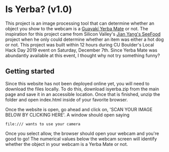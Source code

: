 # Is Yerba? (v1.0)
This project is an image processing tool that can determine whether an object you show to the webcam is a 
[Guayakí Yerba Mate](https://guayaki.com/shop/) or not. The inspiration for this project came from Silicon Valley's 
[Jian Yang's SeeFood](https://www.youtube.com/watch?v=ACmydtFDTGs) project when he only could determine whether an 
item was either a hot dog or not. This project was built within 12 hours during CU Boulder's Local Hack Day 2019 event 
on Saturday, December 7th. Since Yerba Mate was abundantly available at this event, I thought why not try something funny?

## Getting started
Since this website has not been deployed online yet, you will need to download the files locally. To do this, download
isyerba.zip from the main page and save it in an accessible location. Once that is finished, unzip the folder and open 
index.html inside of your favorite browser. 

Once the website is open, go ahead and click on, 'SCAN YOUR IMAGE BELOW BY CLICKING HERE'. A window should open saying
~~~
file:/// wants to use your camera
~~~

Once you select allow, the browser should open your webcam and you're good to go! The numerical values below the webcam
screen will identify whether the object in your webcam is a Yerba Mate or not. 
